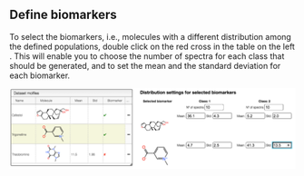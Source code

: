 ## Define biomarkers

To select the biomarkers, i.e., molecules with a different distribution among the defined populations, double click on the red cross in the table on the left . This will enable you to choose the number of spectra for each class that should be generated, and to set the mean and the standard deviation for each biomarker.

<img src="images/biomarkers.png">
